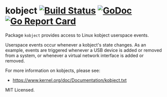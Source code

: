 kobject [![Build Status](https://travis-ci.org/mdlayher/kobject.svg?branch=master)](https://travis-ci.org/mdlayher/kobject) [![GoDoc](https://godoc.org/github.com/mdlayher/kobject?status.svg)](https://godoc.org/github.com/mdlayher/kobject) [![Go Report Card](https://goreportcard.com/badge/github.com/mdlayher/kobject)](https://goreportcard.com/report/github.com/mdlayher/kobject)
=======

Package `kobject` provides access to Linux kobject userspace events.

Userspace events occur whenever a kobject's state changes.  As an example,
events are triggered whenever a USB device is added or removed from a system,
or whenever a virtual network interface is added or removed.

For more information on kobjects, please see:
  - https://www.kernel.org/doc/Documentation/kobject.txt

MIT Licensed.